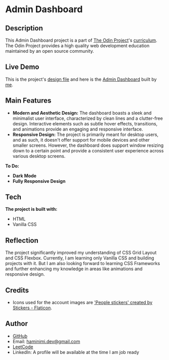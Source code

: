# Admin Dashboard
## Description
This Admin Dashboard project is a part of [The Odin Project](https://www.theodinproject.com/dashboard)'s [curriculum](https://www.theodinproject.com/lessons/node-path-intermediate-html-and-css-admin-dashboard). The Odin Project provides a high quality web development education maintained by an open source community.
## Live Demo
This is the project's [design file](https://cdn.statically.io/gh/TheOdinProject/curriculum/43cc6ab69fdfbef40d431a65677d2144668930ac/intermediate_html_css/grid/project_admin_dashboard/imgs/dashboard-project.png) and here is the [Admin Dashboard](https://haminimi.github.io/admin-dashboard/) built by [me](https://github.com/Haminimi).
## Main Features
- **Modern and Aesthetic Design:** The dashboard boasts a sleek and minimalist user interface, characterized by clean lines and a clutter-free design. Interactive elements such as subtle hover effects, transitions, and animations provide an engaging and responsive interface.
- **Responsive Design:** The project is primarily meant for desktop users, and as such, it doesn't offer support for mobile devices and other smaller screens. However, the dashboard does support window resizing down to a certain point and provide a consistent user experience across various desktop screens.

**To Do:**
- **Dark Mode**
- **Fully Responsive Design**
## Tech
**The project is built with:**
- HTML
- Vanilla CSS
## Reflection
The project significantly improved my understanding of CSS Grid Layout and CSS Flexbox. Currently, I am learning only Vanilla CSS and building projects with it. But I am also looking forward to learning CSS Frameworks and further enhancing my knowledge in areas like animations and responsive design.
## Credits
- Icons used for the account images are ['People stickers' created by Stickers - Flaticon](https://www.flaticon.com/free-stickers/people).
## Author
- [GitHub](https://github.com/Haminimi)
- Email: haminimi.dev@gmail.com
- [LeetCode](https://leetcode.com/Haminimi/)
- LinkedIn: A profile will be available at the time I am job ready
  